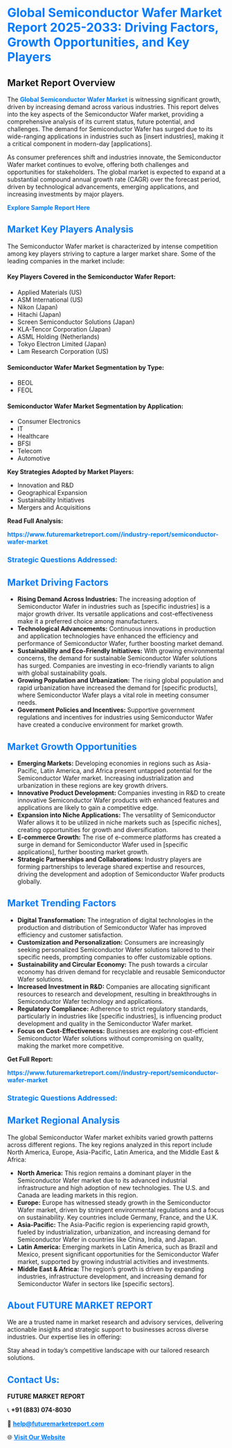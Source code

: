 <h1 style="color: #007BFF;">Global Semiconductor Wafer Market Report 2025-2033: Driving Factors, Growth Opportunities, and Key Players</h1>

<section id="overview">
<h2>Market Report Overview</h2>
<p>The <a href="https://www.futuremarketreport.com//industry-report/semiconductor-wafer-market" style="color: #007BFF; text-decoration: none;"><strong>Global Semiconductor Wafer Market</strong></a> is witnessing significant growth, driven by increasing demand across various industries. This report delves into the key aspects of the Semiconductor Wafer market, providing a comprehensive analysis of its current status, future potential, and challenges. The demand for Semiconductor Wafer has surged due to its wide-ranging applications in industries such as [insert industries], making it a critical component in modern-day [applications].</p>
<p>As consumer preferences shift and industries innovate, the Semiconductor Wafer market continues to evolve, offering both challenges and opportunities for stakeholders. The global market is expected to expand at a substantial compound annual growth rate (CAGR) over the forecast period, driven by technological advancements, emerging applications, and increasing investments by major players.</p>
</section>

<section id="overview">
<p><a href="https://www.futuremarketreport.com//request-sample/reportId=63037" style="color: #007BFF; text-decoration: none;"><strong>Explore Sample Report Here</strong></a></p>
</section>

<section id="key-players">
<h2 style="color: #007BFF;">Market Key Players Analysis</h2>
<p>The Semiconductor Wafer market is characterized by intense competition among key players striving to capture a larger market share. Some of the leading companies in the market include:</p>
<h4>Key Players Covered in the Semiconductor Wafer Report:</h4>
<ul><li>Applied Materials (US)</li><li>ASM International (US)</li><li>Nikon (Japan)</li><li>Hitachi (Japan)</li><li>Screen Semiconductor Solutions (Japan)</li><li>KLA-Tencor Corporation (Japan)</li><li>ASML Holding (Netherlands)</li><li>Tokyo Electron Limited (Japan)</li><li>Lam Research Corporation (US)</li></ul>
<h4>Semiconductor Wafer Market Segmentation by Type:</h4>
<ul><li>BEOL</li><li>FEOL</li></ul>

<h4>Semiconductor Wafer Market Segmentation by Application:</h4>
<ul><li>Consumer Electronics</li><li>IT</li><li>Healthcare</li><li>BFSI</li><li>Telecom</li><li>Automotive</li></ul>
<p><strong>Key Strategies Adopted by Market Players:</strong></p>
<ul>
<li>Innovation and R&D</li>
<li>Geographical Expansion</li>
<li>Sustainability Initiatives</li>
<li>Mergers and Acquisitions</li>
</ul>
</section>

<section>
<p><strong>Read Full Analysis: </strong></p><a href="https://www.futuremarketreport.com//industry-report/semiconductor-wafer-market" style="color: #007BFF; text-decoration: none;"><strong>https://www.futuremarketreport.com//industry-report/semiconductor-wafer-market</strong></a>
<h3 style="color: #007BFF;">Strategic Questions Addressed:</h3>
</section>

<section id="driving-factors">
<h2 style="color: #007BFF;">Market Driving Factors</h2>
<ul>
<li><strong>Rising Demand Across Industries:</strong> The increasing adoption of Semiconductor Wafer in industries such as [specific industries] is a major growth driver. Its versatile applications and cost-effectiveness make it a preferred choice among manufacturers.</li>
<li><strong>Technological Advancements:</strong> Continuous innovations in production and application technologies have enhanced the efficiency and performance of Semiconductor Wafer, further boosting market demand.</li>
<li><strong>Sustainability and Eco-Friendly Initiatives:</strong> With growing environmental concerns, the demand for sustainable Semiconductor Wafer solutions has surged. Companies are investing in eco-friendly variants to align with global sustainability goals.</li>
<li><strong>Growing Population and Urbanization:</strong> The rising global population and rapid urbanization have increased the demand for [specific products], where Semiconductor Wafer plays a vital role in meeting consumer needs.</li>
<li><strong>Government Policies and Incentives:</strong> Supportive government regulations and incentives for industries using Semiconductor Wafer have created a conducive environment for market growth.</li>
</ul>
</section>

<section id="growth-opportunities">
<h2 style="color: #007BFF;">Market Growth Opportunities</h2>
<ul>
<li><strong>Emerging Markets:</strong> Developing economies in regions such as Asia-Pacific, Latin America, and Africa present untapped potential for the Semiconductor Wafer market. Increasing industrialization and urbanization in these regions are key growth drivers.</li>
<li><strong>Innovative Product Development:</strong> Companies investing in R&D to create innovative Semiconductor Wafer products with enhanced features and applications are likely to gain a competitive edge.</li>
<li><strong>Expansion into Niche Applications:</strong> The versatility of Semiconductor Wafer allows it to be utilized in niche markets such as [specific niches], creating opportunities for growth and diversification.</li>
<li><strong>E-commerce Growth:</strong> The rise of e-commerce platforms has created a surge in demand for Semiconductor Wafer used in [specific applications], further boosting market growth.</li>
<li><strong>Strategic Partnerships and Collaborations:</strong> Industry players are forming partnerships to leverage shared expertise and resources, driving the development and adoption of Semiconductor Wafer products globally.</li>
</ul>
</section>

<section id="trending-factors">
<h2 style="color: #007BFF;">Market Trending Factors</h2>
<ul>
<li><strong>Digital Transformation:</strong> The integration of digital technologies in the production and distribution of Semiconductor Wafer has improved efficiency and customer satisfaction.</li>
<li><strong>Customization and Personalization:</strong> Consumers are increasingly seeking personalized Semiconductor Wafer solutions tailored to their specific needs, prompting companies to offer customizable options.</li>
<li><strong>Sustainability and Circular Economy:</strong> The push towards a circular economy has driven demand for recyclable and reusable Semiconductor Wafer solutions.</li>
<li><strong>Increased Investment in R&D:</strong> Companies are allocating significant resources to research and development, resulting in breakthroughs in Semiconductor Wafer technology and applications.</li>
<li><strong>Regulatory Compliance:</strong> Adherence to strict regulatory standards, particularly in industries like [specific industries], is influencing product development and quality in the Semiconductor Wafer market.</li>
<li><strong>Focus on Cost-Effectiveness:</strong> Businesses are exploring cost-efficient Semiconductor Wafer solutions without compromising on quality, making the market more competitive.</li>
</ul>
</section>

<section>
<p><strong>Get Full Report: </strong></p><a href="https://www.futuremarketreport.com//industry-report/semiconductor-wafer-market" style="color: #007BFF; text-decoration: none;"><strong>https://www.futuremarketreport.com//industry-report/semiconductor-wafer-market</strong></a>
<h3 style="color: #007BFF;">Strategic Questions Addressed:</h3>
</section>


<section id="regional-analysis">
<h2 style="color: #007BFF;">Market Regional Analysis</h2>
<p>The global Semiconductor Wafer market exhibits varied growth patterns across different regions. The key regions analyzed in this report include North America, Europe, Asia-Pacific, Latin America, and the Middle East & Africa:</p>
<ul>
<li><strong>North America:</strong> This region remains a dominant player in the Semiconductor Wafer market due to its advanced industrial infrastructure and high adoption of new technologies. The U.S. and Canada are leading markets in this region.</li>
<li><strong>Europe:</strong> Europe has witnessed steady growth in the Semiconductor Wafer market, driven by stringent environmental regulations and a focus on sustainability. Key countries include Germany, France, and the U.K.</li>
<li><strong>Asia-Pacific:</strong> The Asia-Pacific region is experiencing rapid growth, fueled by industrialization, urbanization, and increasing demand for Semiconductor Wafer in countries like China, India, and Japan.</li>
<li><strong>Latin America:</strong> Emerging markets in Latin America, such as Brazil and Mexico, present significant opportunities for the Semiconductor Wafer market, supported by growing industrial activities and investments.</li>
<li><strong>Middle East & Africa:</strong> The region’s growth is driven by expanding industries, infrastructure development, and increasing demand for Semiconductor Wafer in sectors like [specific sectors].</li>
</ul>
</section>

<footer>
<h2 style="color: #007BFF;">About FUTURE MARKET REPORT</h2>
<p>We are a trusted name in market research and advisory services, delivering actionable insights and strategic support to businesses across diverse industries. Our expertise lies in offering:</p>

<p>Stay ahead in today’s competitive landscape with our tailored research solutions.</p>

<h2 style="color: #007BFF;">Contact Us:</h2>
<p><strong>FUTURE MARKET REPORT</strong></p>
<p>📞 <strong>+91 (883) 074-8030</strong></p>
<p>📧 <strong><a href="mailto:help@futuremarketreport.com" style="color: #007BFF;">help@futuremarketreport.com</a></strong></p>
<p>🌐 <strong><a href="https://www.futuremarketreport.com/" style="color: #007BFF;">Visit Our Website</a></strong></p>
</footer>